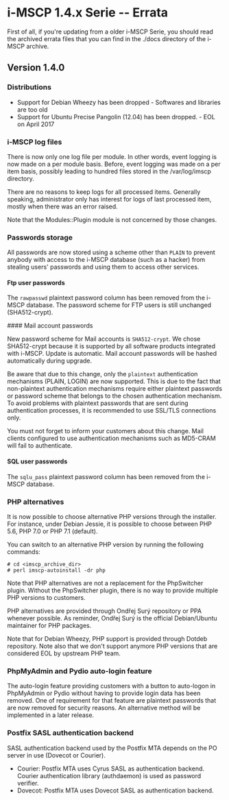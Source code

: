 # i-MSCP 1.4.x Serie -- Errata

First of all, if you're updating from a older i-MSCP Serie, you should read the archived errata files that you can
find in the ./docs directory of the i-MSCP archive.

## Version 1.4.0

### Distributions

- Support for Debian Wheezy has been dropped - Softwares and libraries are too old
- Support for Ubuntu Precise Pangolin (12.04) has been dropped. - EOL on April 2017

### i-MSCP log files

There is now only one log file per module. In other words, event logging is now made on a per module basis. Before,
event logging was made on a per item basis, possibly leading to hundred files stored in the /var/log/imscp directory.

There are no reasons to keep logs for all processed items. Generally speaking, administrator only has interest for logs
of last processed item, mostly when there was an error raised.

Note that the Modules::Plugin module is not concerned by those changes.

### Passwords storage

All passwords are now stored using a scheme other than `PLAIN` to prevent anybody with access to the i-MSCP database
(such as a hacker) from stealing users' passwords and using them to access other services.

#### Ftp user passwords

The `rawpasswd` plaintext password column has been removed from the i-MSCP database. The password scheme for FTP users
is still unchanged (SHA512-crypt).

#### Mail account passwords

New password scheme for Mail accounts is `SHA512-crypt`. We chose SHA512-crypt because it is supported by all software
products integrated with i-MSCP. Update is automatic. Mail account passwords will be hashed automatically during upgrade.

Be aware that due to this change, only the `plaintext` authentication mechanisms (PLAIN, LOGIN) are now supported. This
is due to the fact that non-plaintext authentication mechanisms require either plaintext passwords or password scheme
that belongs to the chosen authentication mechanism. To avoid problems with plaintext passwords that are sent during
authentication processes, it is recommended to use SSL/TLS connections only.

You must not forget to inform your customers about this change. Mail clients configured to use authentication
mechanisms such as MD5-CRAM will fail to authenticate.

#### SQL user passwords

The `sqlu_pass` plaintext password column has been removed from the i-MSCP database.

### PHP alternatives

It is now possible to choose alternative PHP versions through the installer. For instance, under Debian Jessie, it is
possible to choose between PHP 5.6, PHP 7.0 or PHP 7.1 (default).

You can switch to an alternative PHP version by running the following commands:

    # cd <imscp_archive_dir>
    # perl imscp-autoinstall -dr php

Note that PHP alternatives are not a replacement for the PhpSwitcher plugin. Without the PhpSwitcher plugin, there is no
way to provide multiple PHP versions to customers.

PHP alternatives are provided through Ondřej Surý repository or PPA whenever possible. As reminder, Ondřej Surý is the
official Debian/Ubuntu maintainer for PHP packages.

Note that for Debian Wheezy, PHP support is provided through Dotdeb repository. Note also that we don't support anymore
PHP versions that are considered EOL by upstream PHP team.

### PhpMyAdmin and Pydio auto-login feature

The auto-login feature providing customers with a button to auto-logon in PhpMyAdmin or Pydio without having to provide
login data has been removed. One of requirement for that feature are plaintext passwords that are now removed for
security reasons. An alternative method will be implemented in a later release.

### Postfix SASL authentication backend

SASL authentication backend used by the Postfix MTA depends on the PO server in use (Dovecot or Courier).

- Courier: Postfix MTA uses Cyrus SASL as authentication backend. Courier authentication library (authdaemon) is used as
password verifier.
- Dovecot: Postfix MTA uses Dovecot SASL as authentication backend.
